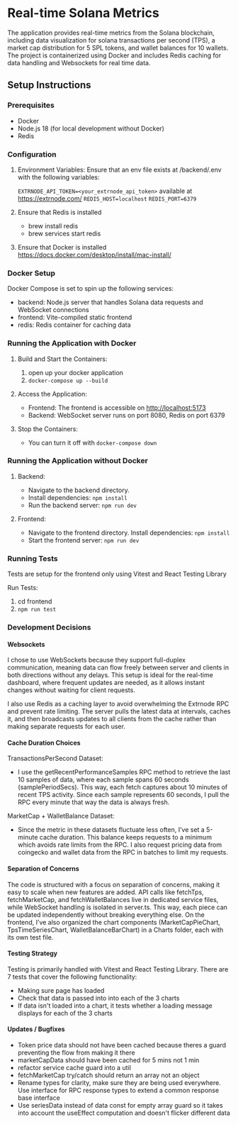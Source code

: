 # Real-time Solana Metrics

The application provides real-time metrics from the Solana blockchain, including data visualization for solana transactions per second (TPS), a market cap distribution for 5 SPL tokens, and wallet balances for 10 wallets. The project is containerized using Docker and includes Redis caching for data handling and Websockets for real time data.

## Setup Instructions

### Prerequisites

- Docker
- Node.js 18 (for local development without Docker)
- Redis

### Configuration

1. Environment Variables: Ensure that an env file exists at /backend/.env with the following variables:

   `EXTRNODE_API_TOKEN=<your_extrnode_api_token>` available at <https://extrnode.com/>
   `REDIS_HOST=localhost`
   `REDIS_PORT=6379`

2. Ensure that Redis is installed

   - brew install redis
   - brew services start redis

3. Ensure that Docker is installed <https://docs.docker.com/desktop/install/mac-install/>

### Docker Setup

Docker Compose is set to spin up the following services:

- backend: Node.js server that handles Solana data requests and WebSocket connections
- frontend: Vite-compiled static frontend
- redis: Redis container for caching data

### Running the Application with Docker

1. Build and Start the Containers:

   1. open up your docker application
   2. `docker-compose up --build`

2. Access the Application:

   - Frontend: The frontend is accessible on <http://localhost:5173>
   - Backend: WebSocket server runs on port 8080, Redis on port 6379

3. Stop the Containers:

   - You can turn it off with `docker-compose down`

### Running the Application without Docker

1. Backend:

   - Navigate to the backend directory.
   - Install dependencies:
     `npm install`
   - Run the backend server:
     `npm run dev`

1. Frontend:

   - Navigate to the frontend directory.
     Install dependencies:
     `npm install`
   - Start the frontend server:
     `npm run dev`

### Running Tests

Tests are setup for the frontend only using Vitest and React Testing Library

Run Tests:

1. cd frontend
2. `npm run test`

### Development Decisions

#### Websockets

I chose to use WebSockets because they support full-duplex communication, meaning data can flow freely between server and clients in both directions without any delays. This setup is ideal for the real-time dashboard, where frequent updates are needed, as it allows instant changes without waiting for client requests.

I also use Redis as a caching layer to avoid overwhelming the Extrnode RPC and prevent rate limiting. The server pulls the latest data at intervals, caches it, and then broadcasts updates to all clients from the cache rather than making separate requests for each user.

#### Cache Duration Choices

TransactionsPerSecond Dataset:

- I use the getRecentPerformanceSamples RPC method to retrieve the last 10 samples of data, where each sample spans 60 seconds (samplePeriodSecs). This way, each fetch captures about 10 minutes of recent TPS activity. Since each sample represents 60 seconds, I pull the RPC every minute that way the data is always fresh.

MarketCap + WalletBalance Dataset:

- Since the metric in these datasets fluctuate less often, I’ve set a 5-minute cache duration. This balance keeps requests to a minimum which avoids rate limits from the RPC. I also request pricing data from coingecko and wallet data from the RPC in batches to limit my requests.

#### Separation of Concerns

The code is structured with a focus on separation of concerns, making it easy to scale when new features are added. API calls like fetchTps, fetchMarketCap, and fetchWalletBalances live in dedicated service files, while WebSocket handling is isolated in server.ts. This way, each piece can be updated independently without breaking everything else. On the frontend, I’ve also organized the chart components (MarketCapPieChart, TpsTimeSeriesChart, WalletBalanceBarChart) in a Charts folder, each with its own test file.

#### Testing Strategy

Testing is primarily handled with Vitest and React Testing Library. There are 7 tests that cover the following functionality:

- Making sure page has loaded
- Check that data is passed into into each of the 3 charts
- If data isn't loaded into a chart, it tests whether a loading message displays for each of the 3 charts

#### Updates / Bugfixes

- Token price data should not have been cached because theres a guard preventing the flow from making it there
- marketCapData should have been cached for 5 mins not 1 min
- refactor service cache guard into a util
- fetchMarketCap try/catch should return an array not an object
- Rename types for clarity, make sure they are being used everywhere. Use interface for RPC response types to extend a common response base interface
- Use seriesData instead of data const for empty array guard so it takes into account the useEffect computation and doesn't flicker different data
